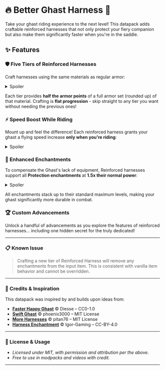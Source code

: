 # 🔥 Better Ghast Harness 👻

Take your ghast riding experience to the next level! This datapack adds craftable reinforced harnesses that not only protect your fiery companion but also make them significantly faster when you're in the saddle.

## ✨ Features

### 🛡️ Five Tiers of Reinforced Harnesses
Craft harnesses using the same materials as regular armor:

<details>
<summary>Spoiler</summary>

![Reinforced Harness I](https://cdn.modrinth.com/data/cached_images/88db06036dff72ee569279310148e7cfb534babd.png)

Reinforced Harness I - 5 armor points

![Reinforced Harness II](https://cdn.modrinth.com/data/cached_images/2ad88e723bd77accc08725de9ba689d3b8fae152.png)

Reinforced Harness II - 6 armor points

![Reinforced Harness III](https://cdn.modrinth.com/data/cached_images/f7e63b4fa67ab201239d0feabbb1cbf24a872cf6.png)

Reinforced Harness III - 8 armor points

![Reinforced Harness IV](https://cdn.modrinth.com/data/cached_images/39c7ed4e6e3929145c136716ed6fb5384f764384.png)

Reinforced Harness IV - 10 armor points - 4 Armor Thoughness

![Reinforced Harness V](https://cdn.modrinth.com/data/cached_images/f5ed8fa80323f758d9c6cd7ae79a0020d2272396.png)

Reinforced Harness V - 10 armor points - 4 Armor Thoughness - 20% Knockback Resistance

(upgraded via Smithing Table)

</details>

Each tier provides **half the armor points** of a full armor set (rounded up) of that material. Crafting is **flat progression** - skip straight to any tier you want without needing the previous ones! 

### ⚡ Speed Boost While Riding
Mount up and feel the difference! Each reinforced harness grants your ghast a flying speed increase **only when you're riding**:

<details>
<summary>Spoiler</summary>

- Reinforced I: **+25% speed**
- Reinforced II: **+50% speed**
- Reinforced III: **+75% speed**
- Reinforced IV: **+100% speed**
- Reinforced V: **+200% speed**

</details>



### 📖 Enhanced Enchantments
To compensate the Ghast's lack of equipment, Reinforced harnesses support all **Protection enchantments** at **1.5x their normal power**:


<details>
<summary>Spoiler</summary>

![Enchantable Reinforced Harness](https://cdn.modrinth.com/data/cached_images/c5b7dfe5b09038ca63f77dae91a09a1576a0e592.png)

- Protection
- Fire Protection
- Blast Protection
- Projectile Protection

</details>



All enchantments stack up to their standard maximum levels, making your ghast significantly more durable in combat.

### 🏆 Custom Advancements
Unlock a handful of advancements as you explore the features of reinforced harnesses... including one hidden secret for the truly dedicated!

---

### 📋 Known Issue

> Crafting a new tier of Reinforced Harness will remove any enchantments from the input item. This is consistent with vanilla item behavior and cannot be overridden.

---

### 🙏 Credits & Inspiration

This datapack was inspired by and builds upon ideas from:
- **[Faster Happy Ghast](https://modrinth.com/project/ITSXgFiI)** © Diesse – CC0-1.0
- **[Swift Ghast](https://modrinth.com/project/RTBZXjdc)** © phoenix3000 – MIT License
- **[More Harnesses](https://modrinth.com/project/NjhJYONf)** © pitan76 – MIT License
- **[Harness Enchantment](https://modrinth.com/project/s1hBbPcx)** © Igor-Gaming – CC-BY-4.0

---

### 📝 License & Usage

- *Licensed under MIT, with permission and attribution per the above.* 
-  *Free to use in modpacks and videos with credit.*

---